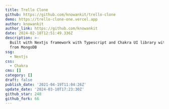 ```yaml
---
title: Trello Clone
github: https://github.com/knowankit/trello-clone
demo: https://trello-clone-one.vercel.app
author: knowankit
author_link: https://github.com/knowankit
date: 2024-02-18T12:51:49.336Z
description: >-
  Built with Nextjs framework with Typescript and Chakra UI library with support
  from MongoDB
ssg:
  - Nextjs
css:
  - Chakra
cms: []
category: []
draft: false
publish_date: '2021-04-19T11:04:26Z'
update_date: '2024-03-10T17:23:30Z'
github_star: 248
github_fork: 66
---
```

